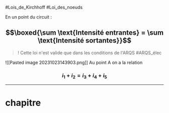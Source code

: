 #Lois_de_Kirchhoff #Loi_des_noeuds

En un point du circuit : 
## $$\boxed{\sum \text{Intensité entrantes} = \sum \text{Intensité sortantes}}$$

> ! Cette loi n'est valide que dans les conditions de l'ARQS  #ARQS_élec  

![[Pasted image 20231023143903.png]]
Au point A on a la relation 
### $$i_{1} + i_{2} = i_{3} +i_{4} +i_{5}$$
___
# chapitre 